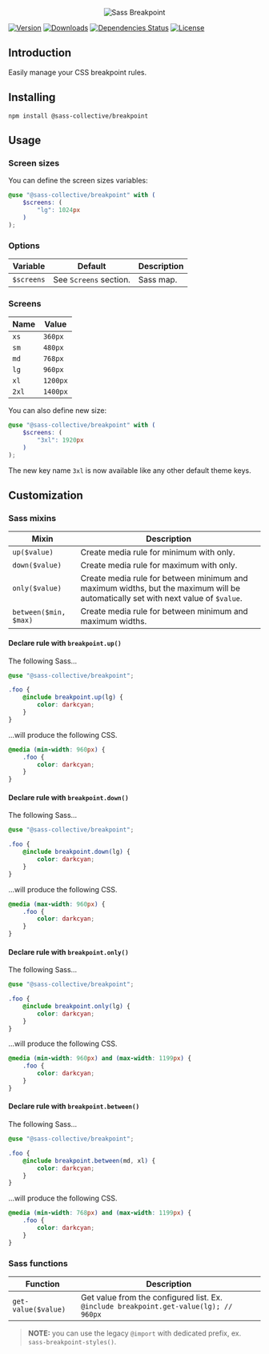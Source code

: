 <div align="center">

![Sass Breakpoint](.github/logo.svg)

</div>

[![Version](https://flat.badgen.net/npm/v/@sass-collective/breakpoint)](https://www.npmjs.com/package/@sass-collective/breakpoint)
[![Downloads](https://flat.badgen.net/npm/dt/@sass-collective/breakpoint)](https://www.npmjs.com/package/@sass-collective/breakpoint)
[![Dependencies Status](https://david-dm.org/sass-collective/sass-collective/status.svg?style=flat-square&path=packages/breakpoint)](https://david-dm.org/sass-collective/sass-collective?path=packages/breakpoint)
[![License](https://flat.badgen.net/github/license/sass-collective/sass-collective)](https://flat.badgen.net/github/license/sass-collective/sass-collective)

## Introduction

Easily manage your CSS breakpoint rules.

## Installing

```shell
npm install @sass-collective/breakpoint
```

## Usage

### Screen sizes

You can define the screen sizes variables:

```scss
@use "@sass-collective/breakpoint" with (
    $screens: (
        "lg": 1024px
    )
);
```

### Options

| Variable                 | Default                | Description                                                                                                        |
|--------------------------|------------------------|--------------------------------------------------------------------------------------------------------------------|
| `$screens`               | See `Screens` section. | Sass map.                                                                                                          |

### Screens

| Name  | Value    |
|-------|----------|
| `xs`  | `360px`  |
| `sm`  | `480px`  |
| `md`  | `768px`  |
| `lg`  | `960px`  |
| `xl`  | `1200px` |
| `2xl` | `1400px` |

You can also define new size:

```scss
@use "@sass-collective/breakpoint" with (
    $screens: (
        "3xl": 1920px
    )
);
```

The new key name `3xl` is now available like any other default theme keys.

## Customization

### Sass mixins

| Mixin                                                           | Description                                                                                                                      |
|-----------------------------------------------------------------|----------------------------------------------------------------------------------------------------------------------------------|
| `up($value)`                                                    | Create media rule for minimum with only.                                                                                         |
| `down($value)`                                                  | Create media rule for maximum with only.                                                                                         |
| `only($value)`                                                  | Create media rule for between minimum and maximum widths, but the maximum will be automatically set with next value of `$value`. |
| `between($min, $max)`                                           | Create media rule for between minimum and maximum widths.                                                                        |

#### Declare rule with `breakpoint.up()`

The following Sass...

```scss
@use "@sass-collective/breakpoint";

.foo {
    @include breakpoint.up(lg) {
        color: darkcyan;
    }
}
```

...will produce the following CSS.

```css
@media (min-width: 960px) { 
    .foo {
        color: darkcyan;
    }
}
```

#### Declare rule with `breakpoint.down()`

The following Sass...

```scss
@use "@sass-collective/breakpoint";

.foo {
    @include breakpoint.down(lg) {
        color: darkcyan;
    }
}
```

...will produce the following CSS.

```css
@media (max-width: 960px) {
    .foo {
        color: darkcyan;
    }
}
```

#### Declare rule with `breakpoint.only()`

The following Sass...

```scss
@use "@sass-collective/breakpoint";

.foo {
    @include breakpoint.only(lg) {
        color: darkcyan;
    }
}
```

...will produce the following CSS.

```css
@media (min-width: 960px) and (max-width: 1199px) {
    .foo {
        color: darkcyan;
    }
}
```

#### Declare rule with `breakpoint.between()`

The following Sass...

```scss
@use "@sass-collective/breakpoint";

.foo {
    @include breakpoint.between(md, xl) {
        color: darkcyan;
    }
}
```

...will produce the following CSS.

```css
@media (min-width: 768px) and (max-width: 1199px) {
    .foo {
        color: darkcyan;
    }
}
```

### Sass functions

| Function            | Description                                                                           |
|---------------------|---------------------------------------------------------------------------------------|
| `get-value($value)` | Get value from the configured list. Ex. `@include breakpoint.get-value(lg); // 960px` |

> **NOTE:** you can use the legacy `@import` with dedicated prefix, ex. `sass-breakpoint-styles()`.
